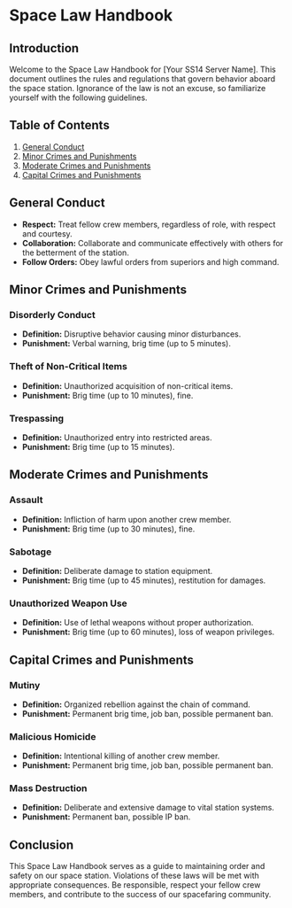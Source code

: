 # Space Law Handbook

## Introduction

Welcome to the Space Law Handbook for [Your SS14 Server Name]. This document outlines the rules and regulations that govern behavior aboard the space station. Ignorance of the law is not an excuse, so familiarize yourself with the following guidelines.

## Table of Contents

1. [General Conduct](#general-conduct)
2. [Minor Crimes and Punishments](#minor-crimes-and-punishments)
3. [Moderate Crimes and Punishments](#moderate-crimes-and-punishments)
4. [Capital Crimes and Punishments](#capital-crimes-and-punishments)

## General Conduct <a name="general-conduct"></a>

- **Respect:** Treat fellow crew members, regardless of role, with respect and courtesy.
- **Collaboration:** Collaborate and communicate effectively with others for the betterment of the station.
- **Follow Orders:** Obey lawful orders from superiors and high command.

## Minor Crimes and Punishments <a name="minor-crimes-and-punishments"></a>

### Disorderly Conduct

- **Definition:** Disruptive behavior causing minor disturbances.
- **Punishment:** Verbal warning, brig time (up to 5 minutes).

### Theft of Non-Critical Items

- **Definition:** Unauthorized acquisition of non-critical items.
- **Punishment:** Brig time (up to 10 minutes), fine.

### Trespassing

- **Definition:** Unauthorized entry into restricted areas.
- **Punishment:** Brig time (up to 15 minutes).

## Moderate Crimes and Punishments <a name="moderate-crimes-and-punishments"></a>

### Assault

- **Definition:** Infliction of harm upon another crew member.
- **Punishment:** Brig time (up to 30 minutes), fine.

### Sabotage

- **Definition:** Deliberate damage to station equipment.
- **Punishment:** Brig time (up to 45 minutes), restitution for damages.

### Unauthorized Weapon Use

- **Definition:** Use of lethal weapons without proper authorization.
- **Punishment:** Brig time (up to 60 minutes), loss of weapon privileges.

## Capital Crimes and Punishments <a name="capital-crimes-and-punishments"></a>

### Mutiny

- **Definition:** Organized rebellion against the chain of command.
- **Punishment:** Permanent brig time, job ban, possible permanent ban.

### Malicious Homicide

- **Definition:** Intentional killing of another crew member.
- **Punishment:** Permanent brig time, job ban, possible permanent ban.

### Mass Destruction

- **Definition:** Deliberate and extensive damage to vital station systems.
- **Punishment:** Permanent ban, possible IP ban.

## Conclusion

This Space Law Handbook serves as a guide to maintaining order and safety on our space station. Violations of these laws will be met with appropriate consequences. Be responsible, respect your fellow crew members, and contribute to the success of our spacefaring community.
